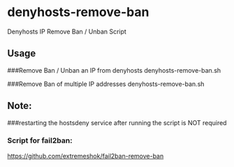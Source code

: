 # denyhosts-remove-ban
Denyhosts IP Remove Ban / Unban Script

## Usage
###Remove Ban / Unban an IP from denyhosts
denyhosts-remove-ban.sh <ip-address-to-unban>

###Remove Ban of multiple IP addresses
denyhosts-remove-ban.sh <ip-1> <ip-2> <ip-3>

## Note: 
###restarting the hostsdeny service after running the script is NOT required

### Script for fail2ban:
https://github.com/extremeshok/fail2ban-remove-ban
